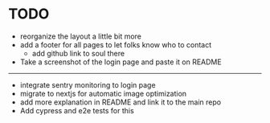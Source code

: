 # TODO

- reorganize the layout a little bit more
- add a footer for all pages to let folks know who to contact
  - add github link to soul there
- Take a screenshot of the login page and paste it on README
---
- integrate sentry monitoring to login page
- migrate to nextjs for automatic image optimization
- add more explanation in README and link it to the main repo
- Add cypress and e2e tests for this
